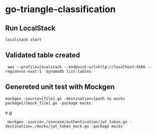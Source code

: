 # go-triangle-classification


## Run LocalStack
```
localstack start
```

## Validated table created

```
 aws --profile=localstack --endpoint-url=http://localhost:4566 --region=us-east-1  dynamodb list-tables
```


## Genereted unit test with Mockgen

```
mockgen -source=[file].go -destination=[path to mocks package]/[mock_file].go -package mocks
```
e.g
```
 mockgen -source=./usecase/authentication/jwt_token.go -destination=./mocks/jwt_token_mock.go -package mocks
```
